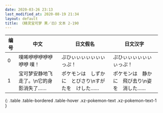 ```yaml
---
date: 2020-03-26 23:13
last_modified_at: 2020-08-19 21:34
layout: default
title: 《精灵宝可梦 黑／白》文本 2-190
---
```

| 编号 | 中文 | 日文假名 | 日文汉字 |
| ---- | ---- | ---- | --- |
| 0 | 噗唏咿咿咿咿咿咿咿 噗！ | ぷひぃぃぃぃぃぃぃっぷ！ | ぷひぃぃぃぃぃぃぃっぷ！ |
| 1 | 宝可梦安静地飞走了。\n它的身影消失了…… | ポケモンは　しずかに　とびさり\nすがたを　けした…… | ポケモンは　静かに　飛び去り\n姿を　消した…… |
{: .table .table-bordered .table-hover .xz-pokemon-text .xz-pokemon-text-1 }